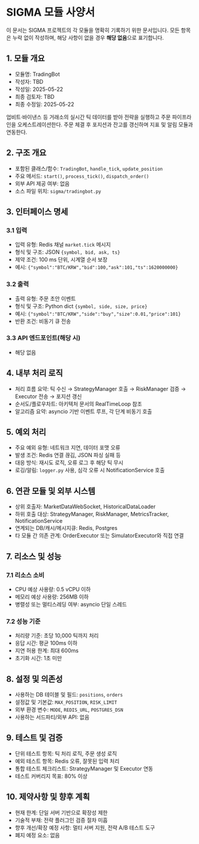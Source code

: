 # SIGMA 모듈 사양서

이 문서는 SIGMA 프로젝트의 각 모듈을 명확히 기록하기 위한 문서입니다. 모든 항목은 누락 없이 작성하며, 해당 사항이 없을 경우 **해당 없음**으로 표기합니다.

## 1. 모듈 개요
* 모듈명: TradingBot
* 작성자: TBD
* 작성일: 2025-05-22
* 최종 검토자: TBD
* 최종 수정일: 2025-05-22

업비트·바이낸스 등 거래소의 실시간 틱 데이터를 받아 전략을 실행하고 주문 파이프라인을 오케스트레이션한다. 주문 체결 후 포지션과 잔고를 갱신하며 지표 및 알림 모듈과 연동한다.

## 2. 구조 개요
* 포함된 클래스/함수: `TradingBot`, `handle_tick`, `update_position`
* 주요 메서드: `start()`, `process_tick()`, `dispatch_order()`
* 외부 API 제공 여부: 없음
* 소스 파일 위치: `sigma/tradingbot.py`

## 3. 인터페이스 명세
### 3.1 입력
* 입력 유형: Redis 채널 `market.tick` 메시지
* 형식 및 구조: JSON `{symbol, bid, ask, ts}`
* 제약 조건: 100 ms 단위, 시계열 순서 보장
* 예시: `{"symbol":"BTC/KRW","bid":100,"ask":101,"ts":1620000000}`

### 3.2 출력
* 출력 유형: 주문 초안 이벤트
* 형식 및 구조: Python dict `{symbol, side, size, price}`
* 예시: `{"symbol":"BTC/KRW","side":"buy","size":0.01,"price":101}`
* 반환 조건: 비동기 큐 전송

### 3.3 API 엔드포인트(해당 시)
* 해당 없음

## 4. 내부 처리 로직
* 처리 흐름 요약: 틱 수신 → StrategyManager 호출 → RiskManager 검증 → Executor 전송 → 포지션 갱신
* 순서도/플로우차트: 아키텍처 문서의 RealTimeLoop 참조
* 알고리즘 요약: asyncio 기반 이벤트 루프, 각 단계 비동기 호출

## 5. 예외 처리
* 주요 예외 유형: 네트워크 지연, 데이터 포맷 오류
* 발생 조건: Redis 연결 끊김, JSON 파싱 실패 등
* 대응 방식: 재시도 로직, 오류 로그 후 해당 틱 무시
* 로깅/알림: `logger.py` 사용, 심각 오류 시 NotificationService 호출

## 6. 연관 모듈 및 외부 시스템
* 상위 호출자: MarketDataWebSocket, HistoricalDataLoader
* 하위 호출 대상: StrategyManager, RiskManager, MetricsTracker, NotificationService
* 연계되는 DB/캐시/메시지큐: Redis, Postgres
* 타 모듈 간 의존 관계: OrderExecutor 또는 SimulatorExecutor와 직접 연결

## 7. 리소스 및 성능
### 7.1 리소스 소비
* CPU 예상 사용량: 0.5 vCPU 이하
* 메모리 예상 사용량: 256MB 이하
* 병렬성 또는 멀티스레딩 여부: asyncio 단일 스레드

### 7.2 성능 기준
* 처리량 기준: 초당 10,000 틱까지 처리
* 응답 시간: 평균 100ms 이하
* 지연 허용 한계: 최대 600ms
* 초기화 시간: 1초 미만

## 8. 설정 및 의존성
* 사용하는 DB 테이블 및 필드: `positions`, `orders`
* 설정값 및 기본값: `MAX_POSITION`, `RISK_LIMIT`
* 외부 환경 변수: `MODE`, `REDIS_URL`, `POSTGRES_DSN`
* 사용하는 서드파티/외부 API: 없음

## 9. 테스트 및 검증
* 단위 테스트 항목: 틱 처리 로직, 주문 생성 로직
* 예외 테스트 항목: Redis 오류, 잘못된 입력 처리
* 통합 테스트 체크리스트: StrategyManager 및 Executor 연동
* 테스트 커버리지 목표: 80% 이상

## 10. 제약사항 및 향후 계획
* 현재 한계: 단일 서버 기반으로 확장성 제한
* 기술적 부채: 전략 플러그인 검증 절차 미흡
* 향후 개선/확장 예정 사항: 멀티 서버 지원, 전략 A/B 테스트 도구
* 폐지 예정 요소: 없음
